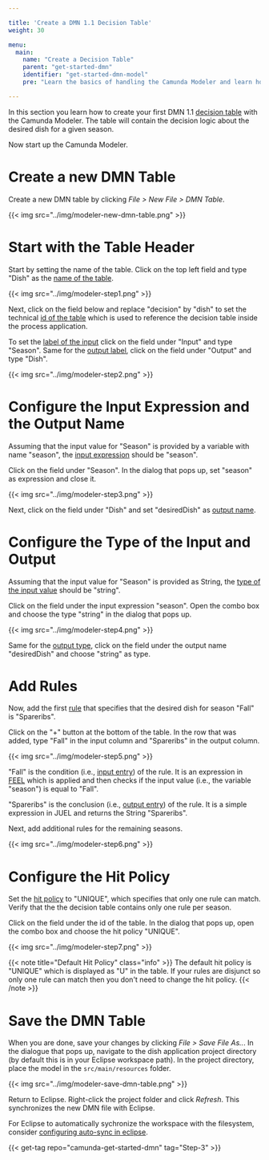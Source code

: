 ```yaml
---

title: 'Create a DMN 1.1 Decision Table'
weight: 30

menu:
  main:
    name: "Create a Decision Table"
    parent: "get-started-dmn"
    identifier: "get-started-dmn-model"
    pre: "Learn the basics of handling the Camunda Modeler and learn how to create and configure a fully executable decision table."

---
```


In this section you learn how to create your first DMN 1.1 [decision table](/manual/latest/reference/dmn11/decision-table/) with the Camunda Modeler. The table will contain the decision logic about the desired dish for a given season.

Now start up the Camunda Modeler.

# Create a new DMN Table

Create a new DMN table by clicking *File > New File > DMN Table*.

{{< img src="../img/modeler-new-dmn-table.png" >}}


# Start with the Table Header

Start by setting the name of the table. Click on the top left field and type "Dish" as the [name of the table](/manual/latest/reference/dmn11/decision-table/#decision-name).

{{< img src="../img/modeler-step1.png" >}}

Next, click on the field below and replace "decision" by "dish" to set the technical [id of the table](/manual/latest/reference/dmn11/decision-table/#decision-id) which is used to reference the decision table inside the process application.

To set the [label of the input](/manual/latest/reference/dmn11/decision-table/input/#input-label) click on the field under "Input" and type "Season". Same for the [output label](/manual/latest/reference/dmn11/decision-table/output/#output-label), click on the field under "Output" and type "Dish".

{{< img src="../img/modeler-step2.png" >}}

# Configure the Input Expression and the Output Name

Assuming that the input value for "Season" is provided by a variable with name "season", the [input expression](/manual/latest/reference/dmn11/decision-table/input/#input-expression) should be "season". 

Click on the field under "Season". In the dialog that pops up, set "season" as expression and close it.

{{< img src="../img/modeler-step3.png" >}}

Next, click on the field under "Dish" and set "desiredDish" as [output name](/manual/latest/reference/dmn11/decision-table/output/#output-name).

# Configure the Type of the Input and Output

Assuming that the input value for "Season" is provided as String, the [type of the input value](/manual/latest/reference/dmn11/decision-table/input/#input-type-definition) should be "string".

Click on the field under the input expression "season". Open the combo box and choose the type "string" in the dialog that pops up.

{{< img src="../img/modeler-step4.png" >}}

Same for the [output type](/manual/latest/reference/dmn11/decision-table/output/#output-type-definition), click on the field under the output name "desiredDish" and choose "string" as type.

# Add Rules

Now, add the first [rule](/manual/latest/reference/dmn11/decision-table/rule/) that specifies that the desired dish for season "Fall" is "Spareribs".

Click on the "+" button at the bottom of the table. In the row that was added, type "Fall" in the input column and "Spareribs" in the output column.

{{< img src="../img/modeler-step5.png" >}}

"Fall" is the condition (i.e., [input entry](/manual/latest/reference/dmn11/decision-table/rule/#input-entry-condition)) of the rule. It is an expression in [FEEL](/manual/latest/reference/dmn11/feel/) which is applied and then checks if the input value (i.e., the variable "season") is equal to "Fall".

"Spareribs" is the conclusion (i.e., [output entry](/manual/latest/reference/dmn11/decision-table/rule/#output-entry-conclusion)) of the rule. It is a simple expression in JUEL and returns the String "Spareribs".

Next, add additional rules for the remaining seasons.
 
{{< img src="../img/modeler-step6.png" >}} 
 
# Configure the Hit Policy

Set the [hit policy](/manual/latest/reference/dmn11/decision-table/hit-policy/) to "UNIQUE", which specifies that only one rule can match. Verify that the the decision table contains only one rule per season.

Click on the field under the id of the table. In the dialog that pops up, open the combo box and choose the hit policy "UNIQUE".

{{< img src="../img/modeler-step7.png" >}}

{{< note title="Default Hit Policy" class="info" >}}
The default hit policy is "UNIQUE" which is displayed as "U" in the table. If your rules are disjunct so only one rule can match then you don't need to change the hit policy.
{{< /note >}}

# Save the DMN Table

When you are done, save your changes by clicking *File > Save File As..*. In the dialogue that pops up, navigate to the dish application project directory (by default this is in your Eclipse workspace path). In the project directory, place the model in the `src/main/resources` folder.

{{< img src="../img/modeler-save-dmn-table.png" >}}

Return to Eclipse. Right-click the project folder and click *Refresh*. This synchronizes the new DMN file with Eclipse.

For Eclipse to automatically sychronize the workspace with the filesystem, consider [configuring auto-sync in eclipse][auto-sync].

{{< get-tag repo="camunda-get-started-dmn" tag="Step-3" >}}

[auto-sync]: /manual/modeler/camunda-modeler/tips/#eclipse-project-synchronization
